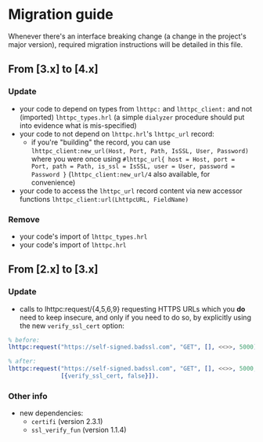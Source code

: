 # Migration guide

Whenever there's an interface breaking change (a change in the project's major version),
required migration instructions will be detailed in this file.

## From [3.x] to [4.x]

### Update

- your code to depend on types from `lhttpc:` and `lhttpc_client:` and not (imported)
`lhttpc_types.hrl` (a simple `dialyzer` procedure should put into evidence what is
mis-specified)
- your code to not depend on `lhttpc.hrl`'s `lhttpc_url` record:
  - if you're "building" the record, you can use
`lhttpc_client:new_url(Host, Port, Path, IsSSL, User, Password)` where you were once
using
`#lhttpc_url{ host = Host,
              port = Port,
              path = Path,
              is_ssl = IsSSL,
              user = User,
              password = Password }`
(`lhttpc_client:new_url/4` also available, for convenience)
- your code to access the `lhttpc_url` record content via new accessor functions
`lhttpc_client:url(LhttpcURL, FieldName)`

### Remove

- your code's import of `lhttpc_types.hrl`
- your code's import of `lhttpc.hrl`

## From [2.x] to [3.x]

### Update

- calls to lhttpc:request/{4,5,6,9} requesting HTTPS URLs which you **do** need to
keep insecure, and only if you need to do so, by explicitly using the new
`verify_ssl_cert` option:

```erlang
% before:
lhttpc:request("https://self-signed.badssl.com", "GET", [], <<>>, 5000).

% after:
lhttpc:request("https://self-signed.badssl.com", "GET", [], <<>>, 5000,
               [{verify_ssl_cert, false}]).
```

### Other info

- new dependencies:
  - `certifi` (version 2.3.1)
  - `ssl_verify_fun` (version 1.1.4)

